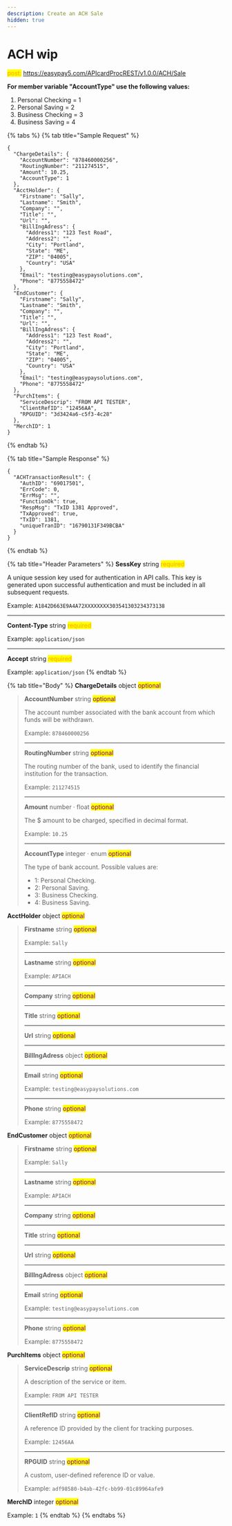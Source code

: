 ```yaml
---
description: Create an ACH Sale
hidden: true
---
```


# ACH wip

<mark style="color:orange;">post:</mark> https://easypay5.com/APIcardProcREST/v1.0.0/ACH/Sale

**For member variable "AccountType" use the following values:**

1. Personal Checking = 1
2. Personal Saving = 2
3. Business Checking = 3
4. Business Saving = 4

{% tabs %}
{% tab title="Sample Request" %}
```clike
{
  "ChargeDetails": {
    "AccountNumber": "878460000256",
    "RoutingNumber": "211274515",
    "Amount": 10.25,
    "AccountType": 1
  },
  "AcctHolder": {
    "Firstname": "Sally",
    "Lastname": "Smith",
    "Company": "",
    "Title": "",
    "Url": "",
    "BillIngAdress": {
      "Address1": "123 Test Road",
      "Address2": "",
      "City": "Portland",
      "State": "ME",
      "ZIP": "04005",
      "Country": "USA"
    },
    "Email": "testing@easypaysolutions.com",
    "Phone": "8775558472"
  },
  "EndCustomer": {
    "Firstname": "Sally",
    "Lastname": "Smith",
    "Company": "",
    "Title": "",
    "Url": "",
    "BillIngAdress": {
      "Address1": "123 Test Road",
      "Address2": "",
      "City": "Portland",
      "State": "ME",
      "ZIP": "04005",
      "Country": "USA"
    },
    "Email": "testing@easypaysolutions.com",
    "Phone": "8775558472"
  },
  "PurchItems": {
    "ServiceDescrip": "FROM API TESTER",
    "ClientRefID": "12456AA",
    "RPGUID": "3d3424a6-c5f3-4c28"
  },
  "MerchID": 1
}
```
{% endtab %}

{% tab title="Sample Response" %}
```clike
{
  "ACHTransactionResult": {
    "AuthID": "69017501",
    "ErrCode": 0,
    "ErrMsg": "",
    "FunctionOk": true,
    "RespMsg": "TxID 1381 Approved",
    "TxApproved": true,
    "TxID": 1381,
    "uniqueTranID": "16790131F349BCBA"
  }
}
```
{% endtab %}

{% tab title="Header Parameters" %}
**SessKey** string <mark style="color:orange;">required</mark>

A unique session key used for authentication in API calls. This key is generated upon successful authentication and must be included in all subsequent requests.

Example: `A1842D663E9A4A72XXXXXXXX303541303234373138`

***

**Content-Type** string <mark style="color:orange;">required</mark>

Example: `application/json`

***

**Accept** string <mark style="color:orange;">required</mark>

Example: `application/json`
{% endtab %}

{% tab title="Body" %}
**ChargeDetails** object <mark style="color:purple;">optional</mark>

> **AccountNumber** string <mark style="color:purple;">optional</mark>
>
> The account number associated with the bank account from which funds will be withdrawn.
>
> Example: `878460000256`
>
> ***
>
> **RoutingNumber** string <mark style="color:purple;">optional</mark>
>
> The routing number of the bank, used to identify the financial institution for the transaction.
>
> Example: `211274515`
>
> ***
>
> **Amount** number · float <mark style="color:purple;">optional</mark>
>
> The $ amount to be charged, specified in decimal format.
>
> Example: `10.25`
>
> ***
>
> **AccountType** integer · enum <mark style="color:purple;">optional</mark>
>
> The type of bank account. Possible values are:
>
> * 1: Personal Checking.
> * 2: Personal Saving.
> * 3: Business Checking.
> * 4: Business Saving.

**AcctHolder** object <mark style="color:purple;">optional</mark>

> **Firstname** string <mark style="color:purple;">optional</mark>
>
> Example: `Sally`
>
> ***
>
> **Lastname** string <mark style="color:purple;">optional</mark>
>
> Example: `APIACH`
>
> ***
>
> **Company** string <mark style="color:purple;">optional</mark>
>
> ***
>
> **Title** string <mark style="color:purple;">optional</mark>
>
> ***
>
> **Url** string <mark style="color:purple;">optional</mark>
>
> ***
>
> **BillIngAdress** object <mark style="color:purple;">optional</mark>
>
> ***
>
> **Email** string <mark style="color:purple;">optional</mark>
>
> Example: `testing@easypaysolutions.com`
>
> ***
>
> **Phone** string <mark style="color:purple;">optional</mark>
>
> Example: `8775558472`

**EndCustomer** object <mark style="color:purple;">optional</mark>

> **Firstname** string <mark style="color:purple;">optional</mark>
>
> Example: `Sally`
>
> ***
>
> **Lastname** string <mark style="color:purple;">optional</mark>
>
> Example: `APIACH`
>
> ***
>
> **Company** string <mark style="color:purple;">optional</mark>
>
> ***
>
> **Title** string <mark style="color:purple;">optional</mark>
>
> ***
>
> **Url** string <mark style="color:purple;">optional</mark>
>
> ***
>
> **BillIngAdress** object <mark style="color:purple;">optional</mark>
>
> ***
>
> **Email** string <mark style="color:purple;">optional</mark>
>
> Example: `testing@easypaysolutions.com`
>
> ***
>
> **Phone** string <mark style="color:purple;">optional</mark>
>
> Example: `8775558472`

**PurchItems** object <mark style="color:purple;">optional</mark>

> **ServiceDescrip** string <mark style="color:purple;">optional</mark>
>
> A description of the service or item.
>
> Example: `FROM API TESTER`
>
> ***
>
> **ClientRefID** string <mark style="color:purple;">optional</mark>
>
> A reference ID provided by the client for tracking purposes.
>
> Example: `12456AA`
>
> ***
>
> **RPGUID** string <mark style="color:purple;">optional</mark>
>
> A custom, user-defined reference ID or value.
>
> Example: `adf98580-b4ab-42fc-bb99-01c89964afe9`

**MerchID** integer <mark style="color:purple;">optional</mark>

Example: `1`
{% endtab %}
{% endtabs %}
